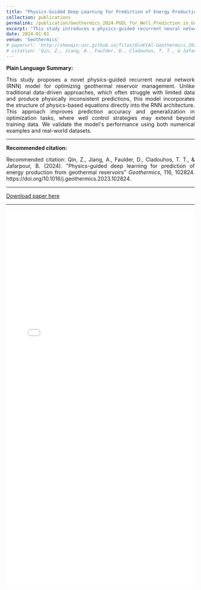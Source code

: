 ```yaml
---
title: "Physics-Guided Deep Learning for Prediction of Energy Production from Geothermal Reservoirs"
collection: publications
permalink: /publication/Geothermics_2024-PGDL_for_Well_Prediction_in_Geothermal_Reservoirs
excerpt: "This study introduces a physics-guided recurrent neural network model to predict and extrapolate for geothermal reservoir, enhancing prediction accuracy and reliability over traditional data-driven models"
date: 2024-01-01
venue: 'Geothermics'
# paperurl: 'http://zhenqin-usc.github.io/files/QinEtAl-Geothermics_2024-PGDL_for_Well_Prediction_in_Geothermal_Reservoirs.pdf'
# citation: 'Qin, Z., Jiang, A., Faulder, D., Cladouhos, T. T., & Jafarpour, B. (2024). "Physics-guided deep learning for prediction of energy production from geothermal reservoirs" <i>Geothermics</i>, 116, 102824.'
---
```


**Plain Language Summary:**
<div style="text-align: justify;">
This study proposes a novel physics-guided recurrent neural network (RNN) model for optimizing geothermal reservoir management. Unlike traditional data-driven approaches, which often struggle with limited data and produce physically inconsistent predictions, this model incorporates the structure of physics-based equations directly into the RNN architecture. This approach improves prediction accuracy and generalization in optimization tasks, where well control strategies may extend beyond training data. We validate the model's performance using both numerical examples and real-world datasets.
</div>

---

**Recommended citation:**
<div style="text-align: justify;">
Recommended citation: Qin, Z., Jiang, A., Faulder, D., Cladouhos, T. T., & Jafarpour, B. (2024). "Physics-guided deep learning for prediction of energy production from geothermal reservoirs" <i>Geothermics</i>, 116, 102824. https://doi.org/10.1016/j.geothermics.2023.102824.
</div>

---

[Download paper here](http://zhenqin-usc.github.io/files/QinEtAl-Geothermics_2024-PGDL_for_Well_Prediction_in_Geothermal_Reservoirs.pdf)

---
<iframe src="/files/QinEtAl-Geothermics_2024-PGDL_for_Well_Prediction_in_Geothermal_Reservoirs.pdf" width="100%" height="1000px" style="border: none;"></iframe>

